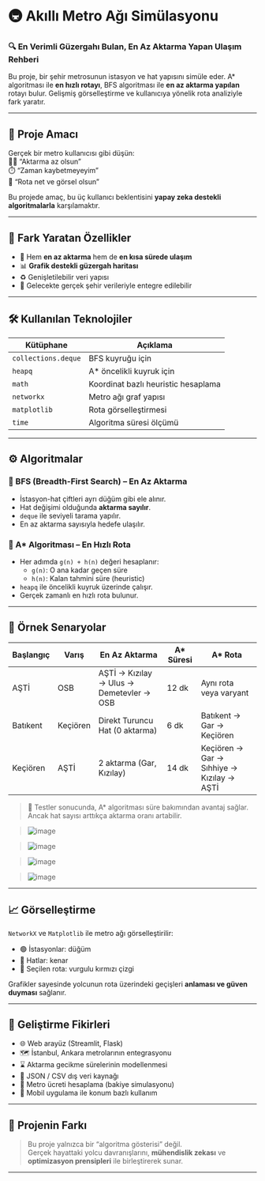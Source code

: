 # 🚇 Akıllı Metro Ağı Simülasyonu

### 🔍 En Verimli Güzergahı Bulan, En Az Aktarma Yapan Ulaşım Rehberi

Bu proje, bir şehir metrosunun istasyon ve hat yapısını simüle eder. A* algoritması ile **en hızlı rotayı**, BFS algoritması ile **en az aktarma yapılan** rotayı bulur. Gelişmiş görselleştirme ve kullanıcıya yönelik rota analiziyle fark yaratır.

---

## 🎯 Proje Amacı

Gerçek bir metro kullanıcısı gibi düşün:  
🧍‍♂️ “Aktarma az olsun”  
⏱️ “Zaman kaybetmeyeyim”  
🧭 “Rota net ve görsel olsun”

Bu projede amaç, bu üç kullanıcı beklentisini **yapay zeka destekli algoritmalarla** karşılamaktır.

---

## 🧠 Fark Yaratan Özellikler

- 🚦 Hem **en az aktarma** hem de **en kısa sürede ulaşım**
- 📊 **Grafik destekli güzergah haritası**
- ♻️ Genişletilebilir veri yapısı
- 🧩 Gelecekte gerçek şehir verileriyle entegre edilebilir

---

## 🛠️ Kullanılan Teknolojiler

| Kütüphane | Açıklama |
|----------|----------|
| `collections.deque` | BFS kuyruğu için |
| `heapq` | A* öncelikli kuyruk için |
| `math` | Koordinat bazlı heuristic hesaplama |
| `networkx` | Metro ağı graf yapısı |
| `matplotlib` | Rota görselleştirmesi |
| `time` | Algoritma süresi ölçümü |

---

## ⚙️ Algoritmalar

### 🔹 BFS (Breadth-First Search) – En Az Aktarma

- İstasyon-hat çiftleri ayrı düğüm gibi ele alınır.
- Hat değişimi olduğunda **aktarma sayılır**.
- `deque` ile seviyeli tarama yapılır.
- En az aktarma sayısıyla hedefe ulaşılır.

### 🔸 A* Algoritması – En Hızlı Rota

- Her adımda `g(n) + h(n)` değeri hesaplanır:
  - `g(n)`: O ana kadar geçen süre
  - `h(n)`: Kalan tahmini süre (heuristic)
- `heapq` ile öncelikli kuyruk üzerinde çalışır.
- Gerçek zamanlı en hızlı rota bulunur.

---

## 🧪 Örnek Senaryolar

| Başlangıç | Varış | En Az Aktarma | A* Süresi | A* Rota |
|-----------|-------|----------------|-----------|---------|
| AŞTİ | OSB | AŞTİ → Kızılay → Ulus → Demetevler → OSB | 12 dk | Aynı rota veya varyant |
| Batıkent | Keçiören | Direkt Turuncu Hat (0 aktarma) | 6 dk | Batıkent → Gar → Keçiören |
| Keçiören | AŞTİ | 2 aktarma (Gar, Kızılay) | 14 dk | Keçiören → Gar → Sıhhiye → Kızılay → AŞTİ |

> 📌 Testler sonucunda, A* algoritması süre bakımından avantaj sağlar. Ancak hat sayısı arttıkça aktarma oranı artabilir.

> ![image](https://github.com/user-attachments/assets/b92b62fc-5cb3-474b-94a5-1598f2acd05b)

> ![image](https://github.com/user-attachments/assets/5b3b66d1-32a5-4242-afcc-1b5bf43a830c)

> ![image](https://github.com/user-attachments/assets/26c5e931-223d-4dcd-a3c0-6e1274124542)

> ![image](https://github.com/user-attachments/assets/dae2ae30-20f0-462d-b3ff-84e05cbc79e6)

---

## 📈 Görselleştirme

`NetworkX` ve `Matplotlib` ile metro ağı görselleştirilir:

- 🟢 İstasyonlar: düğüm
- 🔵 Hatlar: kenar
- 🔴 Seçilen rota: vurgulu kırmızı çizgi

Grafikler sayesinde yolcunun rota üzerindeki geçişleri **anlaması ve güven duyması** sağlanır.

---

## 🚀 Geliştirme Fikirleri

- 🌐 Web arayüz (Streamlit, Flask)  
- 🗺️ İstanbul, Ankara metrolarının entegrasyonu  
- ⌛ Aktarma gecikme sürelerinin modellenmesi  
- 📁 JSON / CSV dış veri kaynağı  
- 🧮 Metro ücreti hesaplama (bakiye simulasyonu)  
- 📱 Mobil uygulama ile konum bazlı kullanım  

---

## 🧩 Projenin Farkı

> Bu proje yalnızca bir “algoritma gösterisi” değil.  
Gerçek hayattaki yolcu davranışlarını, **mühendislik zekası** ve **optimizasyon prensipleri** ile birleştirerek sunar.

---
